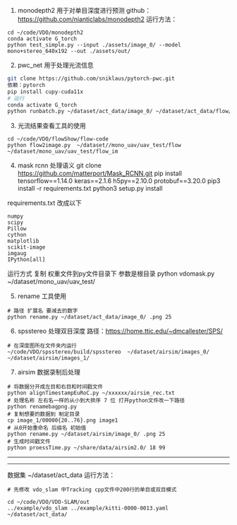 1. monodepth2 用于对单目深度进行预测
github：https://github.com/nianticlabs/monodepth2
运行方法：
```
cd ~/code/VDO/monodepth2
conda activate G_torch
python test_simple.py --input ./assets/image_0/ --model mono+stereo_640x192 --out ./assets/out/

```
2. pwc_net 用于处理光流信息
```bash
git clone https://github.com/sniklaus/pytorch-pwc.git
依赖：pytorch 
pip install cupy-cuda11x
# 运行
conda activate G_torch
python runbatch.py ~/dataset/act_data/image_0/ ~/dataset/act_data/flow/
```

3. 光流结果查看工具的使用
```
cd ~/code/VDO/flowShow/flow-code
python flow2image.py  ~/dataset//mono_uav/uav_test/flow ~/dataset/mono_uav/uav_test/flow_im
```

4. mask rcnn 处理语义
git clone https://github.com/matterport/Mask_RCNN.git
pip install tensorflow==1.14.0 keras==2.1.6 h5py==2.10.0 protobuf==3.20.0
pip3 install -r requirements.txt
python3 setup.py install

requirements.txt 改成以下
```
numpy
scipy
Pillow
cython
matplotlib
scikit-image
imgaug
IPython[all]
```
运行方式
复制 权重文件到py文件目录下 参数是根目录
python vdomask.py ~/dataset/mono_uav/uav_test/

5. rename 工具使用
```
# 路径 扩展名 要减去的数字
python rename.py ~/dataset/act_data/image_0/ .png 25
```

6. spsstereo 处理双目深度
路径：https://home.ttic.edu/~dmcallester/SPS/
```
# 在深度图所在文件夹内运行
~/code/VDO/spsstereo/build/spsstereo  ~/dataset/airsim/images_0/ ~/dataset/airsim/images_1/

```
7. airsim 数据录制后处理
``` 
# 将数据分开成左目和右目和时间戳文件
python alignTimestampEuRoC.py ~/xxxxxx/airsim_rec.txt
# 处理名称 左右名一样的从小到大排序 7 位 打开python文件改一下路径
python renamebagpng.py 
# 复制想要的数据到 制定目录
cp image_1/00000{20..76}.png image1
# 从0开始重命名 后缀名 初始值
python rename.py ~/dataset/airsim/image_0/ .png 25
# 生成时间戳文件
python proessTime.py ~/share/data/airsim2.0/ 18 99

```

-----------------------------------------------------------------------------------------
-----------------------------------------------------------------------------------------
数据集
~/dataset/act_data
运行方法：
```
# 先修改 vdo_slam 中Tracking cpp文件中200行的单目或双目模式

cd ~/code/VDO/VDO-SLAM/out
../example/vdo_slam ../example/kitti-0000-0013.yaml ~/dataset/act_data/


```
 
